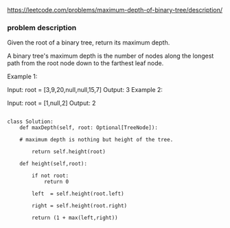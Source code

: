 https://leetcode.com/problems/maximum-depth-of-binary-tree/description/

### problem description

Given the root of a binary tree, return its maximum depth.

A binary tree's maximum depth is the number of nodes along the longest path from the root node down to the farthest leaf node.

 

Example 1:


Input: root = [3,9,20,null,null,15,7]
Output: 3
Example 2:

Input: root = [1,null,2]
Output: 2
 

```

class Solution:
    def maxDepth(self, root: Optional[TreeNode]):
        
    # maximum depth is nothing but height of the tree.
    
        return self.height(root)
    
    def height(self,root):
        
        if not root:
            return 0
        
        left  = self.height(root.left)
        
        right = self.height(root.right)
        
        return (1 + max(left,right))

```
